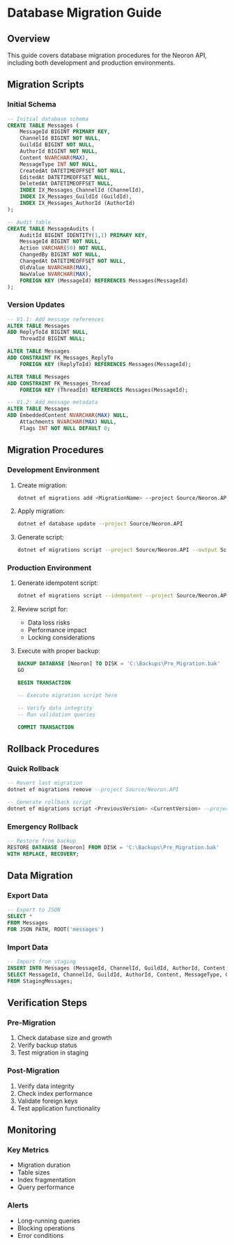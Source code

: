# Database Migration Guide

## Overview
This guide covers database migration procedures for the Neoron API, including both development and production environments.

## Migration Scripts

### Initial Schema
```sql
-- Initial database schema
CREATE TABLE Messages (
    MessageId BIGINT PRIMARY KEY,
    ChannelId BIGINT NOT NULL,
    GuildId BIGINT NOT NULL,
    AuthorId BIGINT NOT NULL,
    Content NVARCHAR(MAX),
    MessageType INT NOT NULL,
    CreatedAt DATETIMEOFFSET NOT NULL,
    EditedAt DATETIMEOFFSET NULL,
    DeletedAt DATETIMEOFFSET NULL,
    INDEX IX_Messages_ChannelId (ChannelId),
    INDEX IX_Messages_GuildId (GuildId),
    INDEX IX_Messages_AuthorId (AuthorId)
);

-- Audit table
CREATE TABLE MessageAudits (
    AuditId BIGINT IDENTITY(1,1) PRIMARY KEY,
    MessageId BIGINT NOT NULL,
    Action VARCHAR(50) NOT NULL,
    ChangedBy BIGINT NOT NULL,
    ChangedAt DATETIMEOFFSET NOT NULL,
    OldValue NVARCHAR(MAX),
    NewValue NVARCHAR(MAX),
    FOREIGN KEY (MessageId) REFERENCES Messages(MessageId)
);
```

### Version Updates
```sql
-- V1.1: Add message references
ALTER TABLE Messages
ADD ReplyToId BIGINT NULL,
    ThreadId BIGINT NULL;

ALTER TABLE Messages
ADD CONSTRAINT FK_Messages_ReplyTo 
    FOREIGN KEY (ReplyToId) REFERENCES Messages(MessageId);

ALTER TABLE Messages
ADD CONSTRAINT FK_Messages_Thread 
    FOREIGN KEY (ThreadId) REFERENCES Messages(MessageId);

-- V1.2: Add message metadata
ALTER TABLE Messages
ADD EmbeddedContent NVARCHAR(MAX) NULL,
    Attachments NVARCHAR(MAX) NULL,
    Flags INT NOT NULL DEFAULT 0;
```

## Migration Procedures

### Development Environment
1. Create migration:
   ```bash
   dotnet ef migrations add <MigrationName> --project Source/Neoron.API
   ```

2. Apply migration:
   ```bash
   dotnet ef database update --project Source/Neoron.API
   ```

3. Generate script:
   ```bash
   dotnet ef migrations script --project Source/Neoron.API --output Scripts/Migration.sql
   ```

### Production Environment
1. Generate idempotent script:
   ```bash
   dotnet ef migrations script --idempotent --project Source/Neoron.API --output Scripts/Production.sql
   ```

2. Review script for:
   - Data loss risks
   - Performance impact
   - Locking considerations

3. Execute with proper backup:
   ```sql
   BACKUP DATABASE [Neoron] TO DISK = 'C:\Backups\Pre_Migration.bak'
   GO
   
   BEGIN TRANSACTION
   
   -- Execute migration script here
   
   -- Verify data integrity
   -- Run validation queries
   
   COMMIT TRANSACTION
   ```

## Rollback Procedures

### Quick Rollback
```sql
-- Revert last migration
dotnet ef migrations remove --project Source/Neoron.API

-- Generate rollback script
dotnet ef migrations script <PreviousVersion> <CurrentVersion> --project Source/Neoron.API
```

### Emergency Rollback
```sql
-- Restore from backup
RESTORE DATABASE [Neoron] FROM DISK = 'C:\Backups\Pre_Migration.bak'
WITH REPLACE, RECOVERY;
```

## Data Migration

### Export Data
```sql
-- Export to JSON
SELECT *
FROM Messages
FOR JSON PATH, ROOT('messages')
```

### Import Data
```sql
-- Import from staging
INSERT INTO Messages (MessageId, ChannelId, GuildId, AuthorId, Content, MessageType, CreatedAt)
SELECT MessageId, ChannelId, GuildId, AuthorId, Content, MessageType, CreatedAt
FROM StagingMessages;
```

## Verification Steps

### Pre-Migration
1. Check database size and growth
2. Verify backup status
3. Test migration in staging

### Post-Migration
1. Verify data integrity
2. Check index performance
3. Validate foreign keys
4. Test application functionality

## Monitoring

### Key Metrics
- Migration duration
- Table sizes
- Index fragmentation
- Query performance

### Alerts
- Long-running queries
- Blocking operations
- Error conditions
